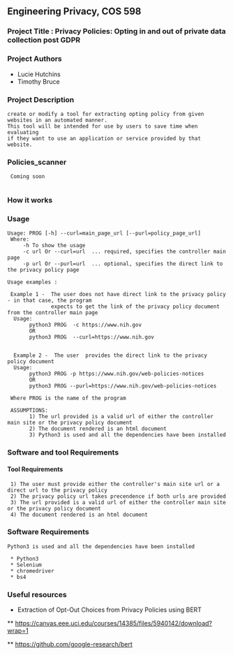 
## Engineering Privacy, COS 598

### Project Title : Privacy Policies: Opting in and out of private data collection post GDPR

### Project Authors

* Lucie Hutchins
* Timothy Bruce 

### Project Description

``` 
create or modify a tool for extracting opting policy from given websites in an automated manner.
This tool will be intended for use by users to save time when evaluating 
if they want to use an application or service provided by that website.

```
### Policies_scanner

```
 Coming soon
 
```
### How it works


### Usage
```
Usage: PROG [-h] --curl=main_page_url [--purl=policy_page_url]
 Where:
     -h To show the usage
     -c url Or --curl=url  ... required, specifies the controller main page
     -p url Or --purl=url  ... optional, specifies the direct link to the privacy policy page  
      
Usage examples :

 Example 1 -  The user does not have direct link to the privacy policy - in that case, the program
              expects to get the link of the privacy policy document from the controller main page
  Usage: 
       python3 PROG  -c https://www.nih.gov
       OR 
       python3 PROG  --curl=https://www.nih.gov


  Example 2 -  The user  provides the direct link to the privacy policy document
  Usage: 
       python3 PROG -p https://www.nih.gov/web-policies-notices
       OR 
       python3 PROG --purl=https://www.nih.gov/web-policies-notices

 Where PROG is the name of the program

 ASSUMPTIONS: 
       1) The url provided is a valid url of either the controller main site or the privacy policy document
       2) The document rendered is an html document
       3) Python3 is used and all the dependencies have been installed 
```

### Software and tool Requirements

#### Tool Requirements 
```
 1) The user must provide either the controller's main site url or a direct url to the privacy policy
 2) The privacy policy url takes precendence if both urls are provided
 3) The url provided is a valid url of either the controller main site or the privacy policy document
 4) The document rendered is an html document
 ```
 ### Software Requirements
 ```
 Python3 is used and all the dependencies have been installed 
 
  * Python3
  * Selenium
  * chromedriver
  * bs4

```

### Useful resources
* Extraction of Opt-Out Choices from Privacy Policies using BERT

** https://canvas.eee.uci.edu/courses/14385/files/5940142/download?wrap=1

** https://github.com/google-research/bert

